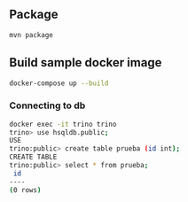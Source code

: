 ## Package 

```bash
mvn package
```

## Build sample docker image

```bash
docker-compose up --build
```

### Connecting to db

```bash
docker exec -it trino trino
trino> use hsqldb.public;
USE
trino:public> create table prueba (id int);
CREATE TABLE
trino:public> select * from prueba;
 id 
----
(0 rows)
```